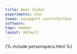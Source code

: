 ```yaml
---
title: Amol Jaikar
experiments: star
teams: swsupport userinterface
software: 
tags: member
layout: default
---
```


{% include personspecs.html %}
